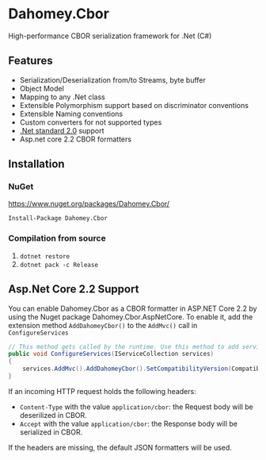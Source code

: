 # Dahomey.Cbor
High-performance CBOR serialization framework for .Net (C#)

## Features
* Serialization/Deserialization from/to Streams, byte buffer
* Object Model
* Mapping to any .Net class
* Extensible Polymorphism support based on discriminator conventions
* Extensible Naming conventions
* Custom converters for not supported types
* [.Net standard 2.0](https://github.com/dotnet/standard/blob/master/docs/versions/netstandard2.0.md) support
* Asp.net core 2.2 CBOR formatters


## Installation
### NuGet
https://www.nuget.org/packages/Dahomey.Cbor/

`Install-Package Dahomey.Cbor`

### Compilation from source
  1. `dotnet restore`
  2. `dotnet pack -c Release`
  
## Asp.Net Core 2.2 Support
You can enable Dahomey.Cbor as a CBOR formatter in ASP.NET Core 2.2 by using the Nuget package Dahomey.Cbor.AspNetCore. To enable it, add the extension method ``AddDahomeyCbor()`` to the ``AddMvc()`` call in ``ConfigureServices``

```csharp
// This method gets called by the runtime. Use this method to add services to the container.
public void ConfigureServices(IServiceCollection services)
{
    services.AddMvc().AddDahomeyCbor().SetCompatibilityVersion(CompatibilityVersion.Version_2_2);
}
```
If an incoming HTTP request holds the following headers:
* ``Content-Type`` with the value ``application/cbor``: the Request body will be deserilized in CBOR.
* ``Accept`` with the value ``application/cbor``: the Response body will be serialized in CBOR.

If the headers are missing, the default JSON formatters will be used.
